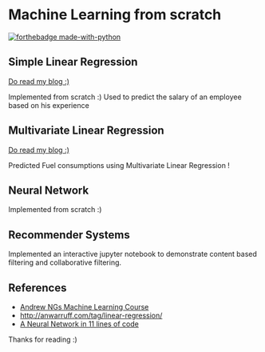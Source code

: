 # Machine Learning from scratch

[![forthebadge made-with-python](http://ForTheBadge.com/images/badges/made-with-python.svg)](https://www.python.org/)

## Simple Linear Regression 

[Do read my blog :)](https://medium.com/@surajsubramanian2000/simple-linear-regression-from-scratch-9e073185cdab)

Implemented from scratch :)
Used to predict the salary of an employee based on his experience 

## Multivariate Linear Regression

[Do read my blog :)](https://medium.com/@surajsubramanian2000/multivariate-linear-regression-from-scratch-24546f22c15)

Predicted Fuel consumptions using Multivariate Linear Regression !

## Neural Network

Implemented from scratch :)

## Recommender Systems

Implemented an interactive jupyter notebook to demonstrate content based filtering and collaborative filtering.

## References

- [Andrew NGs Machine Learning Course](https://www.coursera.org/learn/machine-learning?utm_source=gg&utm_medium=sem&utm_campaign=07-StanfordML-IN&utm_content=07-StanfordML-IN&campaignid=1950458127&adgroupid=69480953983&device=c&keyword=machine%20learning%20online%20course&matchtype=b&network=g&devicemodel=&adpostion=&creativeid=351281535285&hide_mobile_promo&gclid=CjwKCAiA4o79BRBvEiwAjteoYBsdjfglPtv68RqHzW5KH5aLRj2cxTr0vewu8cEVqSyBWFsErZjlahoC7eUQAvD_BwE)
- http://anwarruff.com/tag/linear-regression/
- [A Neural Network in 11 lines of code](https://iamtrask.github.io/2015/07/12/basic-python-network/)

Thanks for reading :)
